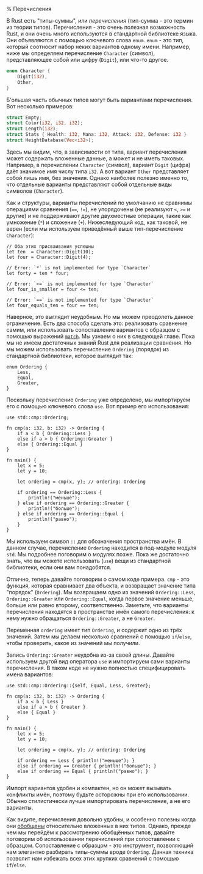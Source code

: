 % Перечисления

В Rust есть "типы-суммы", или *перечисления* (тип-сумма - это термин из теории
типов). Перечисления - это очень полезная возможность Rust, и они очень много
используются в стандартной библиотеке языка. Они объявляются с помощью ключевого
слова `enum`. `enum` - это тип, который соотносит набор неких вариантов одному
имени. Например, ниже мы определяем перечисление `Character` (символ),
представляющее собой или цифру (`Digit`), или что-то другое.

```rust
enum Character {
    Digit(i32),
    Other,
}
```

Б'ольшая часть обычных типов могут быть вариантами перечисления. Вот несколько
примеров:

```rust
struct Empty;
struct Color(i32, i32, i32);
struct Length(i32);
struct Stats { Health: i32, Mana: i32, Attack: i32, Defense: i32 }
struct HeightDatabase(Vec<i32>);
```

Здесь мы видим, что, в зависимости от типа, вариант перечисления может содержать
вложенные данные, а может и не иметь таковых. Например, в перечислении
`Character` (символ), вариант `Digit` (цифра) даёт значимое имя числу типа
`i32`. А вот вариант `Other` представляет собой лишь имя, без значения. Однако
наиболее полезно именно то, что отдельные варианты представляют собой отдельные
виды символов (`Character`).

Как и структуры, варианты перечислений по умолчанию не сравнимы операциями
сравнения (`==`, `!=`), не упорядочены (не реализуют `<`, `>=` и другие) и не
поддерживают другие двухместные операции, такие как умножение (`*`) и сложение
(`+`). Нижеследующий код, как таковой, не верен (если мы используем приведённый
выше тип-перечисление `Character`):

```rust,ignore
// Оба этих присваивания успешны
let ten  = Character::Digit(10);
let four = Character::Digit(4);

// Error: `*` is not implemented for type `Character`
let forty = ten * four;

// Error: `<=` is not implemented for type `Character`
let four_is_smaller = four <= ten;

// Error: `==` is not implemented for type `Character`
let four_equals_ten = four == ten;
```

Наверное, это выглядит неудобным. Но мы можем преодолеть данное ограничение.
Есть два способа сделать это: реализовать сравнение самим, или использовать
сопоставление вариантов с образцом с помощью выражений [`match`][match]. Мы
узнаем о них в следующей главе. Пока мы не имеем достаточных знаний Rust для
реализации сравнения. Но мы можем использовать перечисление `Ordering` (порядок)
из стандартной библиотеки, которое выглядит так:

```
enum Ordering {
    Less,
    Equal,
    Greater,
}
```

Поскольку перечисление `Ordering` уже определено, мы импортируем его с помощью
ключевого слова `use`. Вот пример его использования:

```{rust}
use std::cmp::Ordering;

fn cmp(a: i32, b: i32) -> Ordering {
    if a < b { Ordering::Less }
    else if a > b { Ordering::Greater }
    else { Ordering::Equal }
}

fn main() {
    let x = 5;
    let y = 10;

    let ordering = cmp(x, y); // ordering: Ordering

    if ordering == Ordering::Less {
        println!("меньше");
    } else if ordering == Ordering::Greater {
        println!("больше");
    } else if ordering == Ordering::Equal {
        println!("равно");
    }
}
```

Мы используем символ `::` для обозначения пространства имён. В данном случае,
перечисление `Ordering` находится в под-модуле модуля `std`. Мы подробнее
поговорим о модулях позже. Пока же достаточно знать, что вы можете использовать
(`use`) вещи из стандартной библиотеки, если они вам понадобятся.

Отлично, теперь давайте поговорим о самом коде примера. `cmp` - это функция,
которая сравнивает два объекта, и возвращает значение типа "порядок"
(`Ordering`). Мы возвращаем одно из значений `Ordering::Less`,
`Ordering::Greater` или `Ordering::Equal`, когда первое значение меньше, больше
или равно второму, соответственно. Заметьте, что варианты перечисления находятся
в пространстве имён самого перечисления: к нему нужно обращаться
`Ordering::Greater`, а не `Greater`.

Переменная `ordering` имеет тип `Ordering`, и содержит одно из трёх значений.
Затем мы делаем несколько сравнений с помощью `if`/`else`, чтобы проверить,
какое из значений мы получили.

Запись `Ordering::Greater` неудобна из-за своей длины. Давайте используем другой
вид оператора `use` и импортируем сами варианты перечисления. В таком коде не
нужно полностью специфицировать имена вариантов:

```{rust}
use std::cmp::Ordering::{self, Equal, Less, Greater};

fn cmp(a: i32, b: i32) -> Ordering {
    if a < b { Less }
    else if a > b { Greater }
    else { Equal }
}

fn main() {
    let x = 5;
    let y = 10;

    let ordering = cmp(x, y); // ordering: Ordering

    if ordering == Less { println!("меньше"); }
    else if ordering == Greater { println!("больше"); }
    else if ordering == Equal { println!("равно"); }
}
```

Импорт вариантов удобен и компактен, но он может вызывать конфликты имён,
поэтому будьте осторожны при его использовании. Обычно стилистически лучше
импортировать перечисление, а не его варианты.

Как видите, перечисления довольно удобны, и особенно полезны когда они
[обобщены][generics] относительно вложенных в них типов. Однако, прежде чем мы
перейдём к рассмотрению обобщённых типов, давайте поговорим об использовании
перечислений при сопоставлении с образцом. Сопоставление с образцом - это
инструмент, позволяющий нам элегантно разбирать типы-суммы вроде `Ordering`.
Данная техника позволит нам избежать всех этих хрупких сравнений с помощью
`if`/`else`.


[match]: ./match.html
[generics]: ./generics.html
